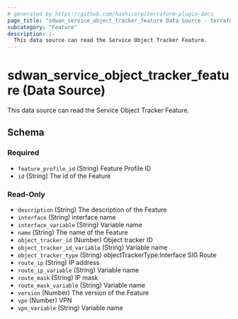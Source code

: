 ```yaml
---
# generated by https://github.com/hashicorp/terraform-plugin-docs
page_title: "sdwan_service_object_tracker_feature Data Source - terraform-provider-sdwan"
subcategory: "Feature"
description: |-
  This data source can read the Service Object Tracker Feature.
---
```


# sdwan_service_object_tracker_feature (Data Source)

This data source can read the Service Object Tracker Feature.



<!-- schema generated by tfplugindocs -->
## Schema

### Required

- `feature_profile_id` (String) Feature Profile ID
- `id` (String) The id of the Feature

### Read-Only

- `description` (String) The description of the Feature
- `interface` (String) interface name
- `interface_variable` (String) Variable name
- `name` (String) The name of the Feature
- `object_tracker_id` (Number) Object tracker ID
- `object_tracker_id_variable` (String) Variable name
- `object_tracker_type` (String) objectTrackerType:Interface SIG Route
- `route_ip` (String) IP address
- `route_ip_variable` (String) Variable name
- `route_mask` (String) IP mask
- `route_mask_variable` (String) Variable name
- `version` (Number) The version of the Feature
- `vpn` (Number) VPN
- `vpn_variable` (String) Variable name
